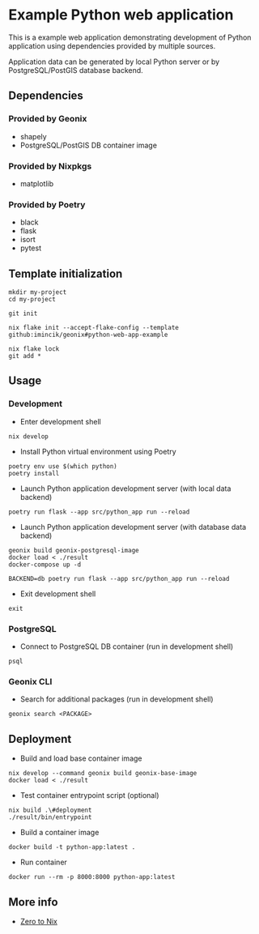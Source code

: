 # Example Python web application

This is a example web application demonstrating development of Python
application using dependencies provided by multiple sources.

Application data can be generated by local Python server or by
PostgreSQL/PostGIS database backend.


## Dependencies

### Provided by Geonix

* shapely
* PostgreSQL/PostGIS DB container image

### Provided by Nixpkgs

* matplotlib

### Provided by Poetry

* black
* flask
* isort
* pytest


## Template initialization

```
mkdir my-project
cd my-project

git init

nix flake init --accept-flake-config --template github:imincik/geonix#python-web-app-example

nix flake lock
git add *
```


## Usage

### Development

* Enter development shell

```
nix develop
```

* Install Python virtual environment using Poetry

```
poetry env use $(which python)
poetry install
```

* Launch Python application development server (with local data backend)

```
poetry run flask --app src/python_app run --reload
```

* Launch Python application development server (with database data backend)

```
geonix build geonix-postgresql-image
docker load < ./result
docker-compose up -d

BACKEND=db poetry run flask --app src/python_app run --reload
```

* Exit development shell

```
exit
```

### PostgreSQL

* Connect to PostgreSQL DB container (run in development shell)

```
psql
```

### Geonix CLI

* Search for additional packages (run in development shell)

```
geonix search <PACKAGE>
```


## Deployment

* Build and load base container image

```
nix develop --command geonix build geonix-base-image
docker load < ./result
```

* Test container entrypoint script (optional)

```
nix build .\#deployment
./result/bin/entrypoint
```

* Build a container image

```
docker build -t python-app:latest .
```

* Run container

```
docker run --rm -p 8000:8000 python-app:latest
```


## More info

* [Zero to Nix](https://zero-to-nix.com/)
